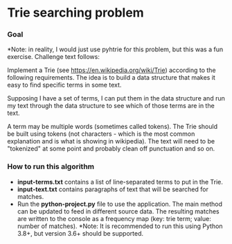 # Trie searching problem

### Goal 
*Note: in reality, I would just use pyhtrie for this problem, but this was a fun exercise. Challenge text follows:

Implement a Trie (see https://en.wikipedia.org/wiki/Trie) according to the following requirements. The idea is to build a data structure that makes it easy to find specific terms in some text.

Supposing I have a set of terms, I can put them in the data structure and run my text through the data structure to see which of those terms are in the text.

A term may be multiple words (sometimes called tokens). The Trie should be built using tokens (not characters - which is the most common explanation and is what is showing in wikipedia). The text will need to be "tokenized" at some point and probably clean off punctuation and so on.

### How to run this algorithm
- **input-terms.txt** contains a list of line-separated terms to put in the Trie.
- **input-text.txt** contains paragraphs of text that will be searched for matches. 
- Run the **python-project.py** file to use the application. The main method can be updated to feed in different source data. The resulting matches are written to the console as a frequency map (key: trie term; value: number of matches). 
*Note: It is recommended to run this using Python 3.8+, but version 3.6+ should be supported.
